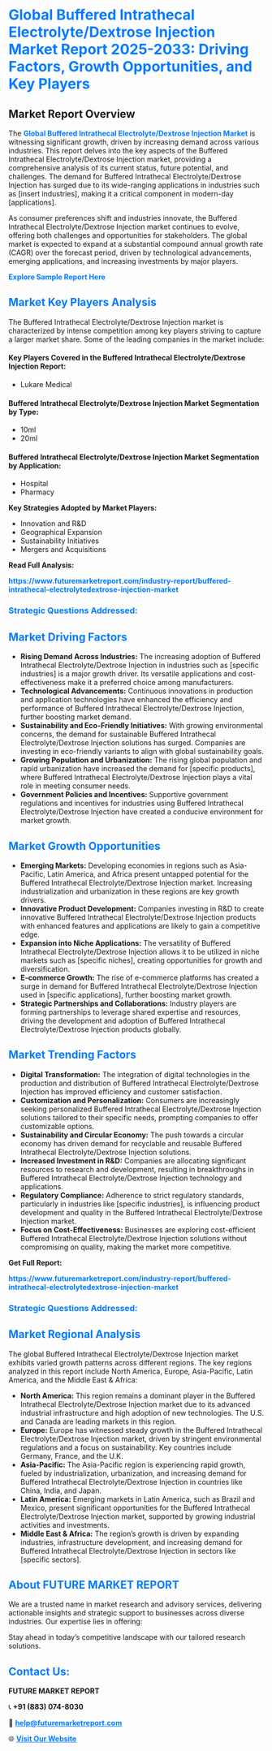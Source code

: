 <h1 style="color: #007BFF;">Global Buffered Intrathecal Electrolyte/Dextrose Injection Market Report 2025-2033: Driving Factors, Growth Opportunities, and Key Players</h1>

<section id="overview">
<h2>Market Report Overview</h2>
<p>The <a href="https://www.futuremarketreport.com/industry-report/buffered-intrathecal-electrolytedextrose-injection-market" style="color: #007BFF; text-decoration: none;"><strong>Global Buffered Intrathecal Electrolyte/Dextrose Injection Market</strong></a> is witnessing significant growth, driven by increasing demand across various industries. This report delves into the key aspects of the Buffered Intrathecal Electrolyte/Dextrose Injection market, providing a comprehensive analysis of its current status, future potential, and challenges. The demand for Buffered Intrathecal Electrolyte/Dextrose Injection has surged due to its wide-ranging applications in industries such as [insert industries], making it a critical component in modern-day [applications].</p>
<p>As consumer preferences shift and industries innovate, the Buffered Intrathecal Electrolyte/Dextrose Injection market continues to evolve, offering both challenges and opportunities for stakeholders. The global market is expected to expand at a substantial compound annual growth rate (CAGR) over the forecast period, driven by technological advancements, emerging applications, and increasing investments by major players.</p>
</section>

<section id="overview">
<p><a href="https://www.futuremarketreport.com/request-sample/reportId=43946" style="color: #007BFF; text-decoration: none;"><strong>Explore Sample Report Here</strong></a></p>
</section>

<section id="key-players">
<h2 style="color: #007BFF;">Market Key Players Analysis</h2>
<p>The Buffered Intrathecal Electrolyte/Dextrose Injection market is characterized by intense competition among key players striving to capture a larger market share. Some of the leading companies in the market include:</p>
<h4>Key Players Covered in the Buffered Intrathecal Electrolyte/Dextrose Injection Report:</h4>
<ul><li>Lukare Medical</li></ul>
<h4>Buffered Intrathecal Electrolyte/Dextrose Injection Market Segmentation by Type:</h4>
<ul><li>10ml</li><li>20ml</li></ul>

<h4>Buffered Intrathecal Electrolyte/Dextrose Injection Market Segmentation by Application:</h4>
<ul><li>Hospital</li><li>Pharmacy</li></ul>
<p><strong>Key Strategies Adopted by Market Players:</strong></p>
<ul>
<li>Innovation and R&D</li>
<li>Geographical Expansion</li>
<li>Sustainability Initiatives</li>
<li>Mergers and Acquisitions</li>
</ul>
</section>

<section>
<p><strong>Read Full Analysis: </strong></p><a href="https://www.futuremarketreport.com/industry-report/buffered-intrathecal-electrolytedextrose-injection-market" style="color: #007BFF; text-decoration: none;"><strong>https://www.futuremarketreport.com/industry-report/buffered-intrathecal-electrolytedextrose-injection-market</strong></a>
<h3 style="color: #007BFF;">Strategic Questions Addressed:</h3>
</section>

<section id="driving-factors">
<h2 style="color: #007BFF;">Market Driving Factors</h2>
<ul>
<li><strong>Rising Demand Across Industries:</strong> The increasing adoption of Buffered Intrathecal Electrolyte/Dextrose Injection in industries such as [specific industries] is a major growth driver. Its versatile applications and cost-effectiveness make it a preferred choice among manufacturers.</li>
<li><strong>Technological Advancements:</strong> Continuous innovations in production and application technologies have enhanced the efficiency and performance of Buffered Intrathecal Electrolyte/Dextrose Injection, further boosting market demand.</li>
<li><strong>Sustainability and Eco-Friendly Initiatives:</strong> With growing environmental concerns, the demand for sustainable Buffered Intrathecal Electrolyte/Dextrose Injection solutions has surged. Companies are investing in eco-friendly variants to align with global sustainability goals.</li>
<li><strong>Growing Population and Urbanization:</strong> The rising global population and rapid urbanization have increased the demand for [specific products], where Buffered Intrathecal Electrolyte/Dextrose Injection plays a vital role in meeting consumer needs.</li>
<li><strong>Government Policies and Incentives:</strong> Supportive government regulations and incentives for industries using Buffered Intrathecal Electrolyte/Dextrose Injection have created a conducive environment for market growth.</li>
</ul>
</section>

<section id="growth-opportunities">
<h2 style="color: #007BFF;">Market Growth Opportunities</h2>
<ul>
<li><strong>Emerging Markets:</strong> Developing economies in regions such as Asia-Pacific, Latin America, and Africa present untapped potential for the Buffered Intrathecal Electrolyte/Dextrose Injection market. Increasing industrialization and urbanization in these regions are key growth drivers.</li>
<li><strong>Innovative Product Development:</strong> Companies investing in R&D to create innovative Buffered Intrathecal Electrolyte/Dextrose Injection products with enhanced features and applications are likely to gain a competitive edge.</li>
<li><strong>Expansion into Niche Applications:</strong> The versatility of Buffered Intrathecal Electrolyte/Dextrose Injection allows it to be utilized in niche markets such as [specific niches], creating opportunities for growth and diversification.</li>
<li><strong>E-commerce Growth:</strong> The rise of e-commerce platforms has created a surge in demand for Buffered Intrathecal Electrolyte/Dextrose Injection used in [specific applications], further boosting market growth.</li>
<li><strong>Strategic Partnerships and Collaborations:</strong> Industry players are forming partnerships to leverage shared expertise and resources, driving the development and adoption of Buffered Intrathecal Electrolyte/Dextrose Injection products globally.</li>
</ul>
</section>

<section id="trending-factors">
<h2 style="color: #007BFF;">Market Trending Factors</h2>
<ul>
<li><strong>Digital Transformation:</strong> The integration of digital technologies in the production and distribution of Buffered Intrathecal Electrolyte/Dextrose Injection has improved efficiency and customer satisfaction.</li>
<li><strong>Customization and Personalization:</strong> Consumers are increasingly seeking personalized Buffered Intrathecal Electrolyte/Dextrose Injection solutions tailored to their specific needs, prompting companies to offer customizable options.</li>
<li><strong>Sustainability and Circular Economy:</strong> The push towards a circular economy has driven demand for recyclable and reusable Buffered Intrathecal Electrolyte/Dextrose Injection solutions.</li>
<li><strong>Increased Investment in R&D:</strong> Companies are allocating significant resources to research and development, resulting in breakthroughs in Buffered Intrathecal Electrolyte/Dextrose Injection technology and applications.</li>
<li><strong>Regulatory Compliance:</strong> Adherence to strict regulatory standards, particularly in industries like [specific industries], is influencing product development and quality in the Buffered Intrathecal Electrolyte/Dextrose Injection market.</li>
<li><strong>Focus on Cost-Effectiveness:</strong> Businesses are exploring cost-efficient Buffered Intrathecal Electrolyte/Dextrose Injection solutions without compromising on quality, making the market more competitive.</li>
</ul>
</section>

<section>
<p><strong>Get Full Report: </strong></p><a href="https://www.futuremarketreport.com/industry-report/buffered-intrathecal-electrolytedextrose-injection-market" style="color: #007BFF; text-decoration: none;"><strong>https://www.futuremarketreport.com/industry-report/buffered-intrathecal-electrolytedextrose-injection-market</strong></a>
<h3 style="color: #007BFF;">Strategic Questions Addressed:</h3>
</section>


<section id="regional-analysis">
<h2 style="color: #007BFF;">Market Regional Analysis</h2>
<p>The global Buffered Intrathecal Electrolyte/Dextrose Injection market exhibits varied growth patterns across different regions. The key regions analyzed in this report include North America, Europe, Asia-Pacific, Latin America, and the Middle East & Africa:</p>
<ul>
<li><strong>North America:</strong> This region remains a dominant player in the Buffered Intrathecal Electrolyte/Dextrose Injection market due to its advanced industrial infrastructure and high adoption of new technologies. The U.S. and Canada are leading markets in this region.</li>
<li><strong>Europe:</strong> Europe has witnessed steady growth in the Buffered Intrathecal Electrolyte/Dextrose Injection market, driven by stringent environmental regulations and a focus on sustainability. Key countries include Germany, France, and the U.K.</li>
<li><strong>Asia-Pacific:</strong> The Asia-Pacific region is experiencing rapid growth, fueled by industrialization, urbanization, and increasing demand for Buffered Intrathecal Electrolyte/Dextrose Injection in countries like China, India, and Japan.</li>
<li><strong>Latin America:</strong> Emerging markets in Latin America, such as Brazil and Mexico, present significant opportunities for the Buffered Intrathecal Electrolyte/Dextrose Injection market, supported by growing industrial activities and investments.</li>
<li><strong>Middle East & Africa:</strong> The region’s growth is driven by expanding industries, infrastructure development, and increasing demand for Buffered Intrathecal Electrolyte/Dextrose Injection in sectors like [specific sectors].</li>
</ul>
</section>

<footer>
<h2 style="color: #007BFF;">About FUTURE MARKET REPORT</h2>
<p>We are a trusted name in market research and advisory services, delivering actionable insights and strategic support to businesses across diverse industries. Our expertise lies in offering:</p>

<p>Stay ahead in today’s competitive landscape with our tailored research solutions.</p>

<h2 style="color: #007BFF;">Contact Us:</h2>
<p><strong>FUTURE MARKET REPORT</strong></p>
<p>📞 <strong>+91 (883) 074-8030</strong></p>
<p>📧 <strong><a href="mailto:help@futuremarketreport.com" style="color: #007BFF;">help@futuremarketreport.com</a></strong></p>
<p>🌐 <strong><a href="https://www.futuremarketreport.com/" style="color: #007BFF;">Visit Our Website</a></strong></p>
</footer>